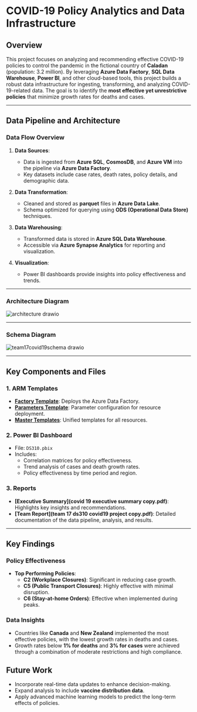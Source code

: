 # COVID-19 Policy Analytics and Data Infrastructure

## Overview
This project focuses on analyzing and recommending effective COVID-19 policies to control the pandemic in the fictional country of **Caladan** (population: 3.2 million). By leveraging **Azure Data Factory**, **SQL Data Warehouse**, **Power BI**, and other cloud-based tools, this project builds a robust data infrastructure for ingesting, transforming, and analyzing COVID-19-related data. The goal is to identify the **most effective yet unrestrictive policies** that minimize growth rates for deaths and cases.

---

##  Data Pipeline and Architecture

### **Data Flow Overview**
1. **Data Sources**:
   - Data is ingested from **Azure SQL**, **CosmosDB**, and **Azure VM** into the pipeline via **Azure Data Factory**.
   - Key datasets include case rates, death rates, policy details, and demographic data.

2. **Data Transformation**:
   - Cleaned and stored as **parquet** files in **Azure Data Lake**.
   - Schema optimized for querying using **ODS (Operational Data Store)** techniques.

3. **Data Warehousing**:
   - Transformed data is stored in **Azure SQL Data Warehouse**.
   - Accessible via **Azure Synapse Analytics** for reporting and visualization.

4. **Visualization**:
   - Power BI dashboards provide insights into policy effectiveness and trends.

---

###   Architecture Diagram
![architecture drawio](https://github.com/user-attachments/assets/b7402a16-3833-4d0d-a63a-6eebd45c5de4)


---

###  Schema Diagram
![team17covid19schema drawio](https://github.com/user-attachments/assets/45de8eae-ddcb-46ea-b97c-0295cd57b6f0)



---

##  Key Components and Files

### **1. ARM Templates**
- **[Factory Template](ds310Team7Covid19_ARMTemplateForFactory.json)**: Deploys the Azure Data Factory.
- **[Parameters Template](ds310Team7Covid19_ARMTemplateParametersForFactory.json)**: Parameter configuration for resource deployment.
- **[Master Templates](ArmTemplate_master.json)**: Unified templates for all resources.

### **2. Power BI Dashboard**
- File: `DS310.pbix`
- Includes:
  - Correlation matrices for policy effectiveness.
  - Trend analysis of cases and death growth rates.
  - Policy effectiveness by time period and region.

### **3. Reports**
- **[Executive Summary](covid 19 executive summary copy.pdf)**: Highlights key insights and recommendations.
- **[Team Report](team 17 ds310 covid19 project copy.pdf)**: Detailed documentation of the data pipeline, analysis, and results.

---

##  Key Findings

### **Policy Effectiveness**
- **Top Performing Policies**:
  - **C2 (Workplace Closures)**: Significant in reducing case growth.
  - **C5 (Public Transport Closures)**: Highly effective with minimal disruption.
  - **C6 (Stay-at-home Orders)**: Effective when implemented during peaks.

### **Data Insights**
- Countries like **Canada** and **New Zealand** implemented the most effective policies, with the lowest growth rates in deaths and cases.
- Growth rates below **1% for deaths** and **3% for cases** were achieved through a combination of moderate restrictions and high compliance.



##  Future Work
- Incorporate real-time data updates to enhance decision-making.
- Expand analysis to include **vaccine distribution data**.
- Apply advanced machine learning models to predict the long-term effects of policies.

